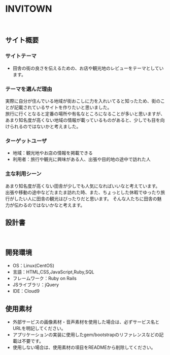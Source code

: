 # INVITOWN<!--ここにアプリ名を入力-->
​
## サイト概要
### サイトテーマ
<!--何を『目的』とし、どのような『分類』なのかを簡潔に書く-->
- 田舎の街の良さを伝えるための、お店や観光地のレビューをテーマとしています。

### テーマを選んだ理由
<!--なぜこのようなテーマにしたかを説明する-->
実際に自分が住んでいる地域が街おこしに力を入れいてると知ったため、街のことが記載されているサイトを作りたいと思いました。<br>
旅行に行くとなると定番の場所や有名なところになることが多いと思いますが、あまり知名度が高くない地域の情報が載っているものがあると、少しでも目を向けられるのではないかと考えました。

### ターゲットユーザ
<!--誰に使ってもらうかを具体的に記載する-->
- 地域：観光地やお店の情報を掲載できる
- 利用者：旅行や観光に興味がある人、出張や目的地の途中で訪れた人

### 主な利用シーン
<!--どのような時に使うのかの状況を記載すること-->
あまり知名度が高くない田舎が少しでも人気になればいいなと考えています。
出張や移動の途中などたまたま訪れた時、また、ちょっとした休暇でゆったり旅行がしたい人に田舎の観光はぴったりだと思います。
そんな人たちに田舎の魅力が伝わるのではないかなと考えます。
​
## 設計書
<!--テーマを設定・提出する時点では不要です-->
​
## 開発環境
- OS：Linux(CentOS)
- 言語：HTML,CSS,JavaScript,Ruby,SQL
- フレームワーク：Ruby on Rails
- JSライブラリ：jQuery
- IDE：Cloud9
​
## 使用素材
- 外部サービスの画像素材・音声素材を使用した場合は、必ずサービス名とURLを明記してください。
- アプリケーションの実装に使用したgem/bootstrapのリファレンスなどの記載は不要です。
- 使用しない場合は、使用素材の項目をREADMEから削除してください。